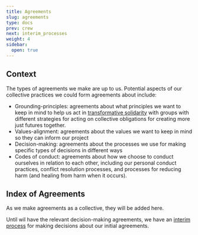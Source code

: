 ```yaml
---
title: Agreements
slug: agreements
type: docs
prev: crew
next: interim_processes
weight: 4
sidebar:
  open: true
---
```


## Context 
The types of agreements we make are up to us. Potential aspects of our collective practices we could form agreements about include: 
- Grounding-principles: agreements about what principles we want to keep in mind to help us act in [transformative solidarity](https://commonslibrary.org/solidarity-the-past-present-and-future-of-a-world-changing-idea/) with groups with different strategies for acting on collective obligations for creating more just futures together.
- Values-alignment: agreements about the values we want to keep in mind so they can inform our project
- Decision-making: agreements about the processes we use for making specific types of decisions in different ways 
- Codes of conduct: agreements about how we choose to conduct ourselves in relation to each other, including our personal conduct practices, conflict resolution processes, and processes for reducing harm (and healing from harm when it occurs). 

## Index of Agreements

As we make agreements as a collective, they will be added here. 

Until wil have the relevant decision-making agreements, we have an [interim process](content/handbook/Interim_processes/decision_making_process.md) for making decisions about our initial agreements. 
